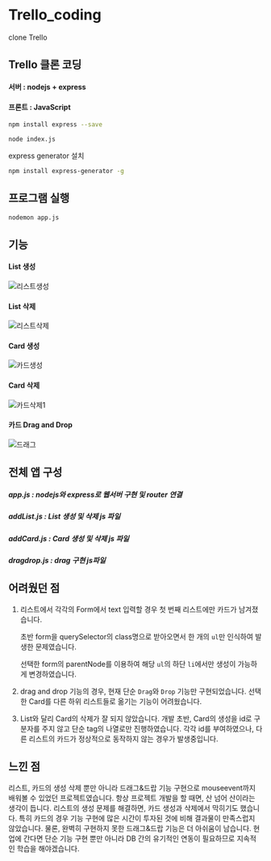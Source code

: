 # Trello_coding
clone Trello

## Trello 클론 코딩

#### 서버 : nodejs + express

#### 프론트 : JavaScript

```bash
npm install express --save
```

```bash
node index.js
```

express generator 설치

```bash
npm install express-generator -g
```

## 프로그램 실행

```bash
nodemon app.js
```



## 기능

#### List 생성

![리스트생성](https://user-images.githubusercontent.com/45963082/116802025-71328d00-ab4a-11eb-80bd-f51bdd95c18c.gif)



#### List  삭제

![리스트삭제](https://user-images.githubusercontent.com/45963082/116802030-7a235e80-ab4a-11eb-926a-fd2b361e2d6b.gif)



#### Card 생성

![카드생성](https://user-images.githubusercontent.com/45963082/116802032-80b1d600-ab4a-11eb-9a37-85557191f43c.gif)



#### Card 삭제

![카드삭제1](https://user-images.githubusercontent.com/45963082/116802085-f28a1f80-ab4a-11eb-90dc-14bf94da6fbf.gif)



#### 카드 Drag and Drop

![드래그](https://user-images.githubusercontent.com/45963082/116802036-8d362e80-ab4a-11eb-9299-2577fb940ff3.gif)



## 전체 앱 구성

##### app.js : nodejs와 express로 웹서버 구현 및 router 연결

##### addList.js : List 생성 및 삭제 js 파일

##### addCard.js : Card 생성 및 삭제 js 파일

##### dragdrop.js : drag 구현 js파일



## 어려웠던 점

1. 리스트에서 각각의 Form에서 text 입력할 경우 첫 번째 리스트에만 카드가 남겨졌습니다.

   초반 form을 querySelector의 class명으로 받아오면서 한 개의 ``ul``만 인식하여 발생한 문제였습니다.

   선택한 form의 parentNode를 이용하여 해당 ``ul``의 하단 ``li``에서만 생성이 가능하게 변경하였습니다.

2. drag and drop 기능의 경우, 현재 단순 ``Drag``와 ``Drop`` 기능만 구현되었습니다. 선택한 Card를 다른 하위 리스트들로 옮기는 기능이 어려웠습니다. 

3. List와 달리 Card의 삭제가 잘 되지 않았습니다. 개발 초반, Card의 생성을 id로 구분자를 주지 않고 단순 tag의 나열로만 진행하였습니다. 각각 id를 부여하였으나, 다른 리스트의 카드가 정상적으로 동작하지 않는 경우가 발생중입니다.

## 느낀 점

리스트, 카드의 생성 삭제 뿐만 아니라 드래그&드랍 기능 구현으로 mouseevent까지 배워볼 수 있었던 프로젝트였습니다. 항상 프로젝트 개발을 할 때면, 산 넘어 산이라는 생각이 듭니다. 리스트의 생성 문제를 해결하면, 카드 생성과 삭제에서 막히기도 했습니다. 특히 카드의 경우 기능 구현에 많은 시간이 투자된 것에 비해 결과물이 만족스럽지 않았습니다. 물론, 완벽히 구현하지 못한 드래그&드랍 기능은 더 아쉬움이 남습니다. 현업에 간다면 단순 기능 구현 뿐만 아니라 DB 간의 유기적인 연동이 필요하므로 지속적인 학습을 해야겠습니다.